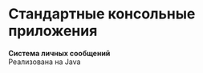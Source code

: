 Стандартные консольные приложения
==================================
**Система личных сообщений** <br>
Реализована на Java 